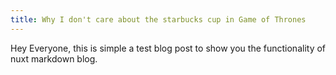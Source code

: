 ```yaml
---
title: Why I don't care about the starbucks cup in Game of Thrones
---
```


Hey Everyone, this is simple a test blog post to show you
the functionality of nuxt markdown blog.
